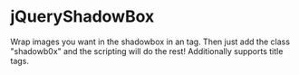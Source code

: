 # jQueryShadowBox

Wrap images you want in the shadowbox in an <a> tag. Then just add the class "shadowb0x" and the scripting will do the rest! Additionally supports title tags. 